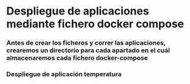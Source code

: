 # Despliegue de aplicaciones mediante fichero docker compose
### Antes de crear los ficheros y correr las aplicaciones, crearemos un directorio para cada apartado en el cuál almacenaremos cada fichero docker-compose
### Despliegue de aplicación temperatura
